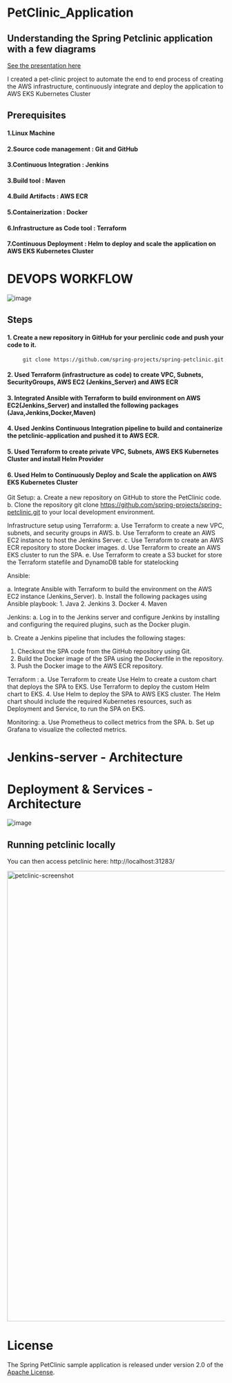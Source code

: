 # PetClinic_Application


## Understanding the Spring Petclinic application with a few diagrams


<a href="https://speakerdeck.com/michaelisvy/spring-petclinic-sample-application">See the presentation here</a>

I created a pet-clinic project to automate the end to end process of creating the AWS infrastructure, continuously integrate and deploy the application to AWS EKS Kubernetes Cluster


## Prerequisites
 
#### 1.Linux Machine
#### 2.Source code management : Git and GitHub
#### 3.Continuous Integration : Jenkins 
#### 3.Build tool : Maven
#### 4.Build Artifacts : AWS ECR 
#### 5.Containerization : Docker
#### 6.Infrastructure as Code tool : Terraform
#### 7.Continuous Deployment : Helm to deploy and scale the application on AWS EKS Kubernetes Cluster


# DEVOPS WORKFLOW

![image](https://user-images.githubusercontent.com/116321339/216475312-2365a4fc-7d7a-4481-8551-58cbd8dda59d.png)
 
## Steps 
#### 1.  Create a new repository in GitHub for your perclinic code and push your code to it. 
         git clone https://github.com/spring-projects/spring-petclinic.git
#### 2. Used Terraform (infrastructure as code) to create VPC, Subnets, SecurityGroups, AWS EC2 (Jenkins_Server) and AWS ECR
#### 3. Integrated Ansible with Terraform to build environment on AWS EC2(Jenkins_Server) and installed the following packages (Java,Jenkins,Docker,Maven) 
#### 4. Used Jenkins Continuous Integration pipeline to build and containerize the petclinic-application and pushed it to AWS ECR.
#### 5. Used Terraform  to create private VPC, Subnets, AWS EKS Kubernetes Cluster and install Helm Provider
#### 6. Used Helm to Continuously Deploy and Scale the application on AWS EKS Kubernetes Cluster





Git Setup:
a. Create a new repository on GitHub to store the PetClinic code.
b. Clone the repository  git clone https://github.com/spring-projects/spring-petclinic.git  to your local development environment.


Infrastructure setup using Terraform:
a. Use Terraform to create a new VPC, subnets, and security groups in AWS.
b. Use Terraform to create an AWS EC2 instance to host the Jenkins Server.
c. Use Terraform to create an AWS ECR repository to store Docker images.
d. Use Terraform to create an AWS EKS cluster to run the SPA.
e. Use Terraform to create a S3 bucket for store the Terraform statefile and DynamoDB table for statelocking

Ansible:

a. Integrate Ansible with Terraform to build the environment on the AWS EC2 instance (Jenkins_Server).
b. Install the following packages using Ansible playbook:
    1. Java
    2. Jenkins
    3. Docker
    4. Maven

Jenkins:
a. Log in to the Jenkins server and configure Jenkins by installing and configuring the required plugins, such as the Docker plugin.

b. Create a Jenkins pipeline that includes the following stages:

   1. Checkout the SPA code from the GitHub repository using Git.
   2. Build the Docker image of the SPA using the Dockerfile in the repository.
   3. Push the Docker image to the AWS ECR repository.


Terraform :
a. Use Terraform to create 
Use Helm to create a custom chart that deploys the SPA to EKS.
Use Terraform to deploy the custom Helm chart to EKS.
   4. Use Helm to deploy the SPA to AWS EKS cluster. The Helm chart should include the required Kubernetes resources, such as Deployment and Service, to run the SPA on EKS.

Monitoring:
a. Use Prometheus to collect metrics from the SPA.
b. Set up Grafana to visualize the collected metrics.
# Jenkins-server - Architecture 


 
 # Deployment & Services - Architecture
![image](https://user-images.githubusercontent.com/116321339/216130623-770c78ae-0e6f-4bf0-9737-7e91e56daa59.png)

## Running petclinic locally


You can then access petclinic here: http://localhost:31283/

<img width="1042" alt="petclinic-screenshot" src="https://cloud.githubusercontent.com/assets/838318/19727082/2aee6d6c-9b8e-11e6-81fe-e889a5ddfded.png">

# License

The Spring PetClinic sample application is released under version 2.0 of the [Apache License](https://www.apache.org/licenses/LICENSE-2.0).

[spring-petclinic]: https://github.com/spring-projects/spring-petclinic
[spring-framework-petclinic]: https://github.com/spring-petclinic/spring-framework-petclinic
[spring-petclinic-angularjs]: https://github.com/spring-petclinic/spring-petclinic-angularjs 
[javaconfig branch]: https://github.com/spring-petclinic/spring-framework-petclinic/tree/javaconfig
[spring-petclinic-angular]: https://github.com/spring-petclinic/spring-petclinic-angular
[spring-petclinic-microservices]: https://github.com/spring-petclinic/spring-petclinic-microservices
[spring-petclinic-reactjs]: https://github.com/spring-petclinic/spring-petclinic-reactjs
[spring-petclinic-graphql]: https://github.com/spring-petclinic/spring-petclinic-graphql
[spring-petclinic-kotlin]: https://github.com/spring-petclinic/spring-petclinic-kotlin
[spring-petclinic-rest]: https://github.com/spring-petclinic/spring-petclinic-rest
